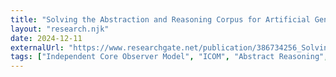 ```yaml
---
title: "Solving the Abstraction and Reasoning Corpus for Artificial General Intelligence (ARC-AGI) AI Benchmark with ICOM"
layout: "research.njk"
date: 2024-12-11
externalUrl: "https://www.researchgate.net/publication/386734256_Solving_the_Abstraction_and_Reasoning_Corpus_for_Artificial_General_Intelligence_ARC-AGI_AI_Benchmark_with_ICOM"
tags: ["Independent Core Observer Model", "ICOM", "Abstract Reasoning", "Benchmark", "Puzzle Solving"]
---
```

